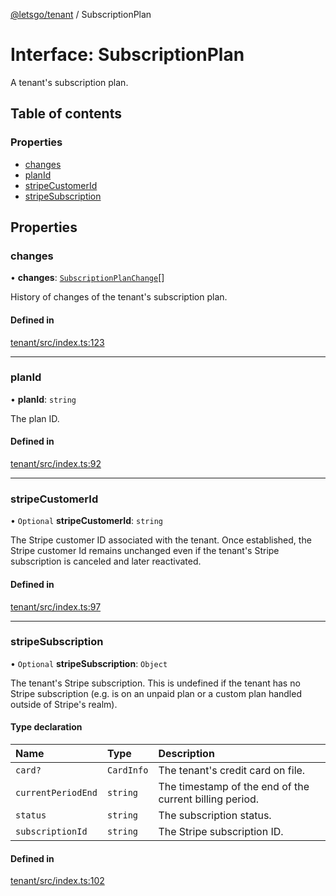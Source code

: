 [@letsgo/tenant](../README.md) / SubscriptionPlan

# Interface: SubscriptionPlan

A tenant's subscription plan.

## Table of contents

### Properties

- [changes](SubscriptionPlan.md#changes)
- [planId](SubscriptionPlan.md#planid)
- [stripeCustomerId](SubscriptionPlan.md#stripecustomerid)
- [stripeSubscription](SubscriptionPlan.md#stripesubscription)

## Properties

### changes

• **changes**: [`SubscriptionPlanChange`](SubscriptionPlanChange.md)[]

History of changes of the tenant's subscription plan.

#### Defined in

[tenant/src/index.ts:123](https://github.com/tjanczuk/letsgo/blob/c32fd97/packages/tenant/src/index.ts#L123)

___

### planId

• **planId**: `string`

The plan ID.

#### Defined in

[tenant/src/index.ts:92](https://github.com/tjanczuk/letsgo/blob/c32fd97/packages/tenant/src/index.ts#L92)

___

### stripeCustomerId

• `Optional` **stripeCustomerId**: `string`

The Stripe customer ID associated with the tenant. Once established, the Stripe customer Id remains unchanged even
if the tenant's Stripe subscription is canceled and later reactivated.

#### Defined in

[tenant/src/index.ts:97](https://github.com/tjanczuk/letsgo/blob/c32fd97/packages/tenant/src/index.ts#L97)

___

### stripeSubscription

• `Optional` **stripeSubscription**: `Object`

The tenant's Stripe subscription. This is undefined if the tenant has no Stripe subscription (e.g. is on an unpaid plan
or a custom plan handled outside of Stripe's realm).

#### Type declaration

| Name | Type | Description |
| :------ | :------ | :------ |
| `card?` | `CardInfo` | The tenant's credit card on file. |
| `currentPeriodEnd` | `string` | The timestamp of the end of the current billing period. |
| `status` | `string` | The subscription status. |
| `subscriptionId` | `string` | The Stripe subscription ID. |

#### Defined in

[tenant/src/index.ts:102](https://github.com/tjanczuk/letsgo/blob/c32fd97/packages/tenant/src/index.ts#L102)
